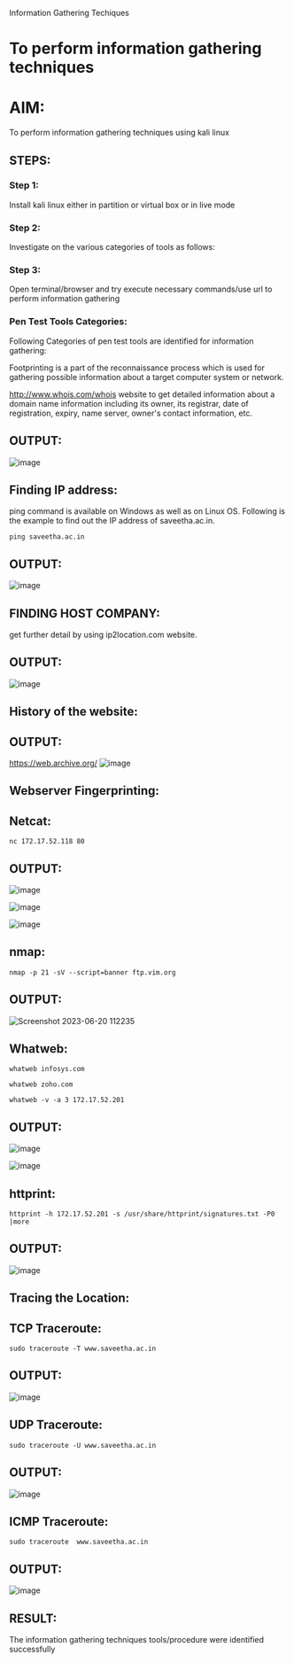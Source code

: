 Information Gathering Techiques

# To perform information gathering techniques

# AIM:

To perform information gathering techniques using kali linux 

## STEPS:

### Step 1:

Install kali linux either in partition or virtual box or in live mode

### Step 2:

Investigate on the various categories of tools as follows:

### Step 3:
Open terminal/browser and try execute necessary commands/use url to perform information gathering

### Pen Test Tools Categories:
Following Categories of pen test tools are identified for information gathering:

Footprinting is a part of the reconnaissance process which is used for gathering possible information about a target computer system or network.

http://www.whois.com/whois website to get detailed information about a domain name information including its owner, its registrar, date of registration, expiry, name server, owner's contact information, etc.

## OUTPUT:
![image](https://github.com/NAVEENMATHIVANAN/InformationGathering/assets/119394582/c81736be-89d9-4c59-be4b-0310e703214a)

## Finding IP address:
ping command is available on Windows as well as on Linux OS. Following is the example to find out the IP address of saveetha.ac.in.

```
ping saveetha.ac.in
```
## OUTPUT:
![image](https://github.com/NAVEENMATHIVANAN/InformationGathering/assets/119394582/9ce97d42-44db-4373-87e3-8de9155fdcf2)

## FINDING HOST COMPANY:
get further detail by using ip2location.com website.

## OUTPUT:
![image](https://github.com/NAVEENMATHIVANAN/InformationGathering/assets/119394582/b8299c88-14b8-46f1-b8f7-3ee3a06a9bca)

## History of the website:
## OUTPUT:
https://web.archive.org/
![image](https://github.com/NAVEENMATHIVANAN/InformationGathering/assets/119394582/7087800f-59c5-4162-90df-1abcbacf4524)

## Webserver Fingerprinting:
## Netcat:
```
nc 172.17.52.118 80
```
## OUTPUT:
![image](https://github.com/NAVEENMATHIVANAN/InformationGathering/assets/119394582/891fed08-1c06-4524-b6bb-83cc66323eb6)

![image](https://github.com/NAVEENMATHIVANAN/InformationGathering/assets/119394582/3300afc8-9bf6-456e-a7dd-0a5e6aaed38d)

![image](https://github.com/NAVEENMATHIVANAN/InformationGathering/assets/119394582/d68d66ad-7f62-4d06-90f6-043c59551398)

## nmap:
```
nmap -p 21 -sV --script=banner ftp.vim.org
```
## OUTPUT:
![Screenshot 2023-06-20 112235](https://github.com/NAVEENMATHIVANAN/InformationGathering/assets/119394582/2906cf6a-0987-40c3-abf3-cbc743a7b5bc)

## Whatweb:
```
whatweb infosys.com
```
```
whatweb zoho.com
```
```
whatweb -v -a 3 172.17.52.201
```

## OUTPUT:
![image](https://github.com/NAVEENMATHIVANAN/InformationGathering/assets/119394582/b2bdf1d8-29d4-4294-a45a-d1fa5a7f57e2)

![image](https://github.com/NAVEENMATHIVANAN/InformationGathering/assets/119394582/3d07050a-e1ee-4824-9b01-f162907d98e1)

## httprint:
```
httprint -h 172.17.52.201 -s /usr/share/httprint/signatures.txt -P0 |more
```
## OUTPUT:
![image](https://github.com/NAVEENMATHIVANAN/InformationGathering/assets/119394582/c6aa5b66-0821-47f8-9479-5272757cc358)

## Tracing the Location:
## TCP Traceroute:
```
sudo traceroute -T www.saveetha.ac.in
```
## OUTPUT:
![image](https://github.com/NAVEENMATHIVANAN/InformationGathering/assets/119394582/3d810236-ecde-4842-8b1f-f739852d39a3)

## UDP Traceroute:
```
sudo traceroute -U www.saveetha.ac.in
```
## OUTPUT:
![image](https://github.com/NAVEENMATHIVANAN/InformationGathering/assets/119394582/cc6fcdbb-3d45-4197-b020-dda080fac9e3)

## ICMP Traceroute:
```
sudo traceroute  www.saveetha.ac.in
```
## OUTPUT:
![image](https://github.com/NAVEENMATHIVANAN/InformationGathering/assets/119394582/9741ee2a-60fa-4bff-8e87-b60f04321803)

## RESULT:
The information gathering techniques tools/procedure were  identified successfully
